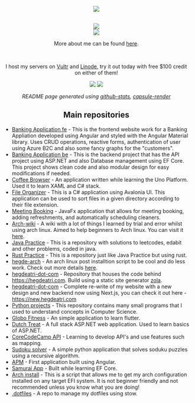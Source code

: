 <p align="center">
<img src="https://capsule-render.vercel.app/api?type=waving&color=0:ff00ff,100:6600ff&height=300&section=header&text=Welcome%20to%20my%20profile&fontColor=ffffff&fontSize=50&animation=fadeIn" />
</p>

<div align="center">
 
 <br>
 <a href="https://gitlab.com/hegde-atri" target="_blank"> <img src="https://www.vectorlogo.zone/logos/gitlab/gitlab-ar21.svg"></a>
 <br>
 <a href="https://www.linkedin.com/in/atri-hegde-8a37a5215/" target="_blank"> <img src="https://www.vectorlogo.zone/logos/linkedin/linkedin-ar21.svg"></a>
 <br>
 <p>More about me can be found <a href="https://hegdeatri.com/about">here</a>.</p>
 <br>
 <p>I host my servers on <a href="https://www.vultr.com/?ref=9153348-8H">Vultr</a> and <a href="https://www.linode.com/lp/refer/?r=e380458e650a2522929a5430c59e3236ba09cd6b">Linode</a>, try it out today with free $100 credit on either of them!</p>
 
<!--  <h2 align="center">
:chart_with_upwards_trend: Github Stats
</h2> -->
<p align="center">

![](https://github.com/hegde-atri/github-stats/blob/master/generated/overview.svg?raw=true)
![](https://github.com/hegde-atri/github-stats/blob/master/generated/languages.svg?raw=true)

</p>

<!-- <h2 align="center">
Wakatime Stats
</h2>

<h4 align="left">
 
 [![wakatime](https://wakatime.com/badge/user/ee5b4fd5-a7ea-4b3c-b25e-710e5842ef79.svg)](https://wakatime.com/@ee5b4fd5-a7ea-4b3c-b25e-710e5842ef79)
 -->
 
<!--START_SECTION:waka-->
<!--![Lines of code](https://img.shields.io/badge/From%20Hello%20World%20I%27ve%20Written-886%20Thousand%20lines%20of%20code-blue)

📊 **This Week I Spent My Time On** 

```text
💬 Programming Languages: 
TypeScript               1 hr 47 mins        ██████████░░░░░░░░░░░░░░░   42.92% 
C#                       1 hr 5 mins         ██████░░░░░░░░░░░░░░░░░░░   26.05% 
JSON                     37 mins             ███░░░░░░░░░░░░░░░░░░░░░░   14.99% 
HTML                     36 mins             ███░░░░░░░░░░░░░░░░░░░░░░   14.77% 
SCSS                     2 mins              ░░░░░░░░░░░░░░░░░░░░░░░░░   0.92%

🐱‍💻 Projects: 
BankingApplication-fe    2 hrs 21 mins       ██████████████░░░░░░░░░░░   56.63% 
BankingApplication       1 hr 40 mins        ██████████░░░░░░░░░░░░░░░   40.35% 
Unknown Project          7 mins              ░░░░░░░░░░░░░░░░░░░░░░░░░   3.01% 
BankingApplication-be    0 secs              ░░░░░░░░░░░░░░░░░░░░░░░░░   0.0%

```


 Last Updated on 14/02/2022 18:47:15 UTC -->
<!--END_SECTION:waka-->
 </h4>

 <!--
<h2 align="center">
 
Listening To <a href="https://open.spotify.com/user/hegde_atri" target="_blank"> <img src="https://www.vectorlogo.zone/logos/spotify/spotify-tile.svg" alt="spotify" width="25" height="25"/> </a>
</h2>

[![Spotify](https://novatorem-hegde-atri.vercel.app/api/spotify)](https://open.spotify.com/user/hegde_atri)
-->

<!--
### :zap: More Github Stats


<img align="center" alt="hegde-atri's GitHub Stats" src="https://github-readme-stats-hegde-atri.vercel.app/api?username=hegde-atri&show_icons=true&hide_border=true&theme=radical&count_private=true" />
<img align="center" alt="github stats" src="https://github-readme-streak-stats.herokuapp.com/?user=hegde-atri&count_private=true&theme=radical" />
 
<h3 align="center">Currently learning:</h3>
<p align="center">
<a href="https://www.rust-lang.org/" target="_blank"> <img src="https://www.vectorlogo.zone/logos/rust-lang/rust-lang-icon.svg" alt="rust" width="40" height="40"/> </a> <a href="https://archlinux.org/" target="_blank"> <img src="https://www.vectorlogo.zone/logos/archlinux/archlinux-icon.svg" alt="arch linux" width="40" height="40"/> </a> <a href="https://www.linux.org/" target="_blank"> <img src="https://www.vectorlogo.zone/logos/linux/linux-icon.svg" alt="linux" width="40" height="40"/> </a> <a href="https://www.gnu.org/software/bash/" target="_blank"> <img src="https://www.vectorlogo.zone/logos/gnu_bash/gnu_bash-icon.svg" alt="BASH" width="40" height="40"/> </a> <a href="https://www.python.org/" target="_blank"> <img src="https://www.vectorlogo.zone/logos/python/python-icon.svg" alt="python" width="40" height="40"/> </a> </p>
-->

<!--
<h3 align="center">Languages and Tools:</h3>

<p align="center"> <a href="https://angular.io" target="_blank"> <img src="https://angular.io/assets/images/logos/angular/angular.svg" alt="angular" width="40" height="40"/> </a> <a href="https://azure.microsoft.com/en-in/" target="_blank"> <img src="https://www.vectorlogo.zone/logos/microsoft_azure/microsoft_azure-icon.svg" alt="azure" width="40" height="40"/> </a> <a href="https://dotnet.microsoft.com/" target="_blank"> <img src="https://raw.githubusercontent.com/devicons/devicon/master/icons/dot-net/dot-net-original-wordmark.svg" alt="dotnet" width="40" height="40"/> <a href="https://docs.microsoft.com/en-us/dotnet/csharp/" target="_blank"> <img src="https://raw.githubusercontent.com/devicons/devicon/master/icons/csharp/csharp-original.svg" alt="csharp" width="40" height="40"/> </a> </a> <a href="https://git-scm.com" target="_blank"> <img src="https://www.vectorlogo.zone/logos/git-scm/git-scm-icon.svg" alt="git" width="40" height="40"/> </a> <a href="https://www.java.com" target="_blank"> <img src="https://raw.githubusercontent.com/devicons/devicon/master/icons/java/java-original.svg" alt="java" width="40" height="40"/> </a> <a href="https://www.microsoft.com/en-us/sql-server" target="_blank"> <img src="https://www.svgrepo.com/show/303229/microsoft-sql-server-logo.svg" alt="mssql" width="40" height="40"/> </a> <a href="https://postman.com" target="_blank"> <img src="https://www.vectorlogo.zone/logos/getpostman/getpostman-icon.svg" alt="postman" width="40" height="40"/> </a> <a href="https://flutter.dev" target="_blank"> <img src="https://www.vectorlogo.zone/logos/flutterio/flutterio-icon.svg" alt="flutter" width="40" height="40"/> </a> <a href="https://nodejs.org/en/" target="_blank"> <img src="https://www.vectorlogo.zone/logos/nodejs/nodejs-icon.svg" alt="nodejs" width="40" height="40"/> </a> <a href="https://www.typescriptlang.org/" target="_blank"> <img src="https://www.vectorlogo.zone/logos/typescriptlang/typescriptlang-icon.svg" alt="typescript" width="40" height="40"/> </a></p> 
-->

<i align="center">

README page generated using <a href="https://github.com/jstrieb/github-stats">github-stats</a>, <a href="https://github.com/kyechan99/capsule-render">capsule-render</a>
 
 <!--, <a href="https://github.com/anmol098/waka-readme-stats">waka-readme-stats</a>, <a href="https://github.com/anuraghazra/github-readme-stats">github-readme-stats</a> -->

</i>
</div>

<h2 align="center">Main repositories</h2>

<ul>
<li><a href="https://github.com/hegde-atri/BankingApplication-fe">Banking Application fe</a> - This is the frontend website work for a Banking Appliation developed using Angular and styled with the Angular Material library. Uses CRUD operations, reactive forms, authentication of user using Azure B2C and also some fancy graphs for the "customers".</li>

 <li><a href="https://github.com/hegde-atri/BankingApplication-be">Banking Application be</a> - This is the backend project that has the API project using ASP.NET and also Database management using EF Core. This project shows clean code and also modular design for easy modifications if needed.</li>
 
 <li><a href="https://github.com/hegde-atri/CoffeeBrowser">Coffee Browser</a> - An application written while learning the Uno Platform. Used it to learn XAML and C# stack.</li>

 <li><a href="https://github.com/hegde-atri/FileOrganizer">File Organizer</a> - This is a C# application using Avalonia UI. This application can be used to sort files in a given directory according to their file extension.</li>

<li><a href="https://github.com/hegde-atri/meetingBooking">Meeting Booking</a> - JavaFx application that allows for meeting booking, adding refreshments, and automatically scheduling cleaners.</li>
<li><a href="https://github.com/hegde-atri/arch-wiki">Arch-wiki</a> - A wiki with a lot of things I learned by trial and error whilst using arch linux. Aimed to help beginners to Arch linux. You can visit it <a href="https://arch-wiki.hegdeatri.com">here</a>.</li>
 
 <li><a href="https://github.com/hegde-atri/JavaPractice">Java Practice</a> - This is a repository with solutions to leetcodes, edabit and other problems, coded in java.</li>

 <li><a href="https://github.com/hegde-atri/rust_practice">Rust Practice</a> - This is a repository just like Java Practice but using rust.</li>
 
 <li><a href="https://github.com/hegde-atri/hegde-arch">hegde-arch</a> - An arch linux post installtion script to be cool and do less work. Check out more details <a href="https://hegdeatri.com/projects/hegde-arch">here</a>.</li>
 
 <li><a href="https://github.com/hegde-atri/hegdeatri-dot-com">hegdeatri-dot-com</a> - Repository that houses the code behind <a href="https://hegdeatri.com">https://hegdeatri.com</a>. Build using a static site generator <a href="https://getzola.org">zola</a>.</li>
 
  <li><a href="https://github.com/hegde-atri/hegdeatri-dot-com">hegdeatri-dot-com</a> - Complete re-write of my website with a new design and new backend now using Next.js, you can check it out here - <a href="https://new.hegdeatri.com">https://new.hegdeatri.com</a></li>
  
  <li><a href="https://github.com/hegde-atri/pythonProjects">Python projects</a> - This repository contains many small programs that I used to understand concepts in Computer Science.</li>
  
  <li><a href="https://github.com/hegde-atri/globo_fitness">Globo Fitness</a> - An simple application to learn flutter.</li>

  <li><a href="https://github.com/hegde-atri/DutchTreat">Dutch Treat</a> - A full stack ASP.NET web application. Used to learn basics of ASP.NET.</li>

  <li><a href="https://github.com/hegde-atri/CoreCodeCampAPI">CoreCodeCamp API</a> - Learning to develop API's and use features such as mapping.</li>

 <li><a href="https://github.com/hegde-atri/sudokuSolver">Sudoku solver</a> -  A simple python application that solves soduku puzzles using a recursive algorithm.</li>

 <!-- <li><a href="https://github.com/hegde-atri/piCalculator"> </a></li> -->

 <li><a href="https://github.com/hegde-atri/APM">APM</a> - First application built using Angular.</li>

  <li><a href="https://github.com/hegde-atri/SamuraiApp">Samurai App</a> - Built while learning EF Core.</li>
  <!-- <li><a href="https://github.com/hegde-atri/my-rust-bible">Rust bible</a></li> -->
  


 <li><a href="https://github.com/hegde-atri/arch-install">Arch install</a> - This is a script that allows me to get my arch configuration installed on any target EFI system. It is not beginner friendly and not recommended unless you know what you are doing!</li>
 <li><a href="https://github.com/hegde-atri/.dotfiles">.dotfiles</a> - A repo to manage my dotfiles using stow.</li>
</ul>



<!--  <li><a href=""> </a></li> -->
